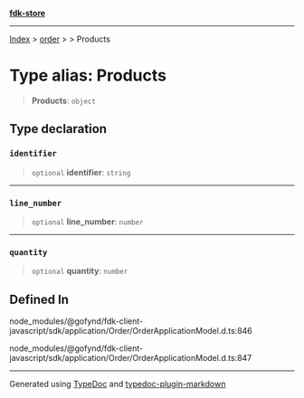 [**fdk-store**](../../../README.md)
***

[Index](../../../API.md) > [order](../../README.md) > [<internal>](../README.md) > Products

# Type alias: Products

> **Products**: `object`

## Type declaration

### `identifier`

> `optional` **identifier**: `string`

***

### `line_number`

> `optional` **line\_number**: `number`

***

### `quantity`

> `optional` **quantity**: `number`

## Defined In

node\_modules/@gofynd/fdk-client-javascript/sdk/application/Order/OrderApplicationModel.d.ts:846

node\_modules/@gofynd/fdk-client-javascript/sdk/application/Order/OrderApplicationModel.d.ts:847

***
Generated using [TypeDoc](https://typedoc.org/) and [typedoc-plugin-markdown](https://www.npmjs.com/package/typedoc-plugin-markdown)
